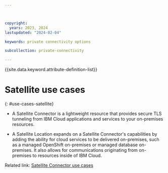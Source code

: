 ```yaml
---



copyright:
  years: 2023, 2024
lastupdated: "2024-02-04"

keywords: private connectivity options

subcollection: private-connectivity

---
```


{{site.data.keyword.attribute-definition-list}}

# Satellite use cases
{: #use-cases-satellite}

* A Satellite Connector is a lightweight resource that provides secure TLS tunneling from IBM Cloud applications and services to your on-premises resources.

* A Satellite Location expands on a Satellite Connector's capabilities by adding the ability for cloud services to be delivered on-premises, such as a managed OpenShift on-premises or managed database on-premises. It also allows for communications originating from on-premises to resources inside of IBM Cloud.

Related link: [Satellite Connector use cases](/docs/satellite?topic=satellite-use-case)
